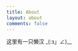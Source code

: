 ```yaml
---
title: About
layout: about
comments: false
---
```



这里有一只懒汉 \_(:з」∠)\_\_



<!-- - 联系方式： -->

<!-- <img src="//cdn.thunf.cn/wx.jpg" alt="wx Thunf" width="30%"> -->
<!-- <img src="//cdn.thunf.cn/wxpay.jpg" alt="wx donate" width="30%"> -->
    
